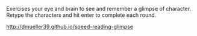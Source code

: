 Exercises your eye and brain to see and remember a glimpse of character. Retype the characters and hit enter to complete each round.

http://dmueller39.github.io/speed-reading-glimpse
